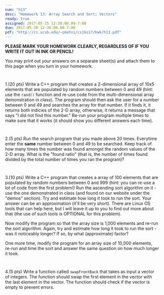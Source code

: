 ```yaml
---
num: "h13"
desc: "Homework 13: Array Search and Sort; Vectors"
ready: true
assigned: 2017-05-25 12:30:00.00-7:00
due: 2017-05-30 12:30:00.00-7:00
pdf: "http://cs.ucsb.edu/~zmatni/cs16s17/hwk/h13.pdf"
---
```

<b>PLEASE MARK YOUR HOMEWORK CLEARLY, REGARDLESS OF IF YOU WRITE IT OUT IN INK OR PENCIL!</b>

<div markdown="1">

You may print out your answers on a separate sheet(s) and attach them to this page when you turn in your homework.
<div style="margin-bottom:3em"></div>

1.(20 pts) Write a C++ program that creates a 2-dimensional array of 10x5 elements that are populated by random numbers between 0 and 49 (hint: use the `rand()` function and re-use code from the multi-dimensional array demonstration in class). The program should then ask the user for a number between 0 and 49 and searches the array for that number. If it finds it, it returns both indicies of the 2-D array, otherwise, it returns a message that says "I did not find this number." Re-run your
program multiple times to make sure that it works (it should show you different answers each time).
<div style="margin-bottom:3em"></div>

2.(5 pts) Run the search program that you made above 20 times. Everytime enter the **same** number between 0 and 49 to be searched. Keep track of how many times the number was found amongst the random values of the 2-D array. What is the "found ratio" (that is, the number of times found divided by the total number of times you ran the program)?
<div style="margin-bottom:3em"></div>

3.(10 pts) Write a C++ program that creates a array of 100 elements that are populated by random numbers between 0 and 999 (hint: you can re-use a lot of code from the first problem!) Run the ascending sort algorithm on it - use the one demonstrated in class (and found on our website under the "demos" section). Try and estimate how long it took to run the sort. Your answer can be an approximation (it'll be very short). There are Linux OS tools that can help here, but I will leave it up to you
to find out more about that (the use of such tools is OPTIONAL for this problem).
<div style="margin-bottom:1em"></div>
Now modify the program so that the array size is 1,000 elements and re-run the sort algorithm. Again, try and estimate how long it took to run the sort - was it noticeably longer? If so, by what (approximate) factor?
<div style="margin-bottom:1em"></div>
One more time, modify the program for an array size of 10,000 elements, re-run and time the sort and answer the same question on how much longer it took. 
<div style="margin-bottom:3em"></div>

4.(5 pts) Write a function called `swapFrontBack` that takes as input a vector of integers. The function should swap the first element in the vector with the last element in the vector. The function should check if the vector is empty to prevent errors.

</div>

